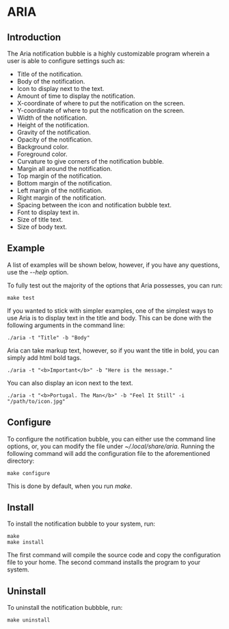 # ARIA

## Introduction

The Aria notification bubble is a highly customizable program wherein a user is
able to configure settings such as:
- Title of the notification.
- Body of the notification.
- Icon to display next to the text.
- Amount of time to display the notification.
- X-coordinate of where to put the notification on the screen.
- Y-coordinate of where to put the notification on the screen.
- Width of the notification.
- Height of the notification.
- Gravity of the notification.
- Opacity of the notification.
- Background color.
- Foreground color.
- Curvature to give corners of the notification bubble.
- Margin all around the notification.
- Top margin of the notification.
- Bottom margin of the notification.
- Left margin of the notification.
- Right margin of the notification.
- Spacing between the icon and notification bubble text.
- Font to display text in.
- Size of title text.
- Size of body text.

## Example

A list of examples will be shown below, however, if you have any questions, use
the *--help* option.

To fully test out the majority of the options that Aria possesses, you can run:
```
make test
```

If you wanted to stick with simpler examples, one of the simplest ways to use
Aria is to display text in the title and body. This can be done with the
following arguments in the command line:
```
./aria -t "Title" -b "Body"
```

Aria can take markup text, however, so if you want the title in bold, you can
simply add html bold tags.
```
./aria -t "<b>Important</b>" -b "Here is the message."
```

You can also display an icon next to the text.
```
./aria -t "<b>Portugal. The Man</b>" -b "Feel It Still" -i "/path/to/icon.jpg"
```

## Configure

To configure the notification bubble, you can either use the command line
options, or, you can modify the file under *~/.local/share/aria*. Running the
following command will add the configuration file to the aforementioned
directory:
```
make configure
```

This is done by default, when you run *make*.

## Install

To install the notification bubble to your system, run:
```
make
make install
```

The first command will compile the source code and copy the configuration file
to your home. The second command installs the program to your system.

## Uninstall

To uninstall the notification bubbble, run:
```
make uninstall
```

